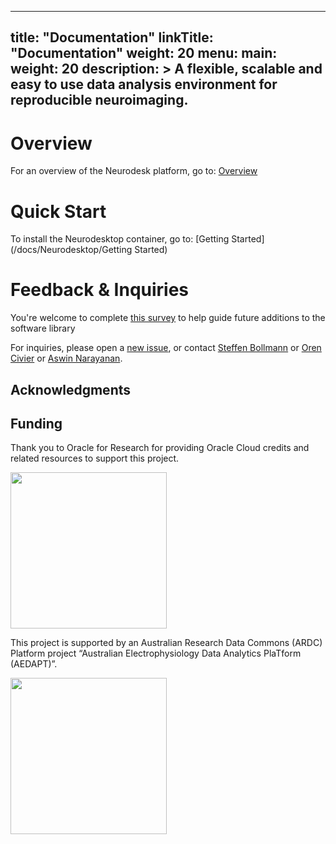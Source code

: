 
---
title: "Documentation"
linkTitle: "Documentation"
weight: 20
menu:
  main:
    weight: 20
description: >
  A flexible, scalable and easy to use data analysis environment for reproducible neuroimaging.
---

# Overview
For an overview of the Neurodesk platform, go to: [Overview](/docs/Overview/)

# Quick Start
To install the Neurodesktop container, go to: [Getting Started](/docs/Neurodesktop/Getting Started)

# Feedback & Inquiries

You're welcome to complete [this survey](https://forms.gle/deKy85yniJLP4hDM8) to help guide future additions to the software library

For inquiries, please open a [new issue](https://github.com/NeuroDesk/neurodesk/issues), or contact [Steffen Bollmann](https://github.com/stebo85) or [Oren Civier](https://github.com/civier) or [Aswin Narayanan](https://github.com/aswinnarayanan).

## Acknowledgments
<!-- <img src="/assets/img/nif.png" width="250">
<img src="/assets/img/uq_logo.png" width="250">
<img src="/assets/img/swinburne_uni_logo.svg" width="250">
<img src="/assets/img/liege_uni_logo.svg" width="250"> -->

## Funding
Thank you to Oracle for Research for providing Oracle Cloud credits and related resources to support this project.

<img src="https://user-images.githubusercontent.com/4021595/119061922-db877080-ba18-11eb-9882-d53a25ec88ee.png" width="250">

This project is supported by an Australian Research Data Commons (ARDC) Platform project “Australian
Electrophysiology Data Analytics PlaTform (AEDAPT)”.

<img src="https://user-images.githubusercontent.com/4021595/119062104-3caf4400-ba19-11eb-8211-e2e9ce831a16.png" width="250">
